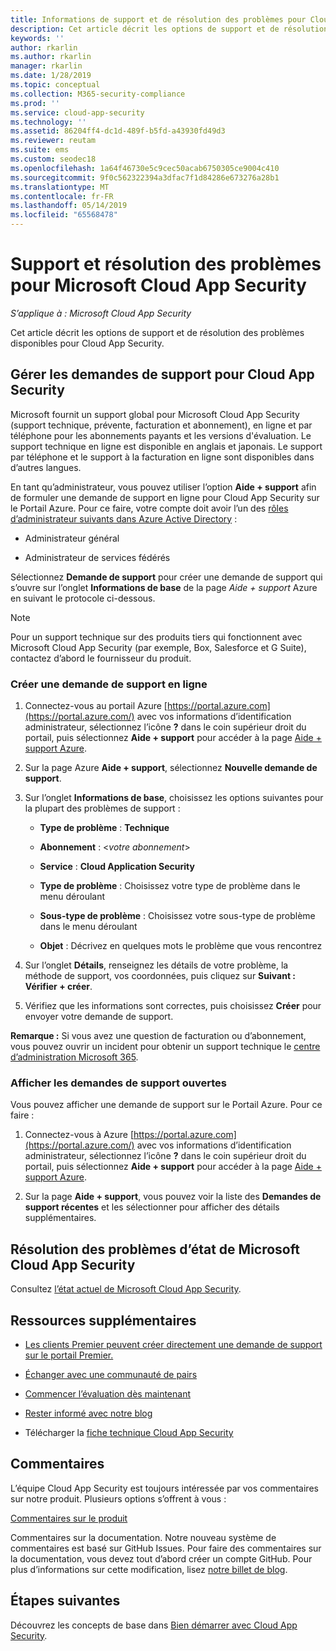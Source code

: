 ```yaml
---
title: Informations de support et de résolution des problèmes pour Cloud App Security
description: Cet article décrit les options de support et de résolution des problèmes disponibles pour Microsoft Cloud App Security.
keywords: ''
author: rkarlin
ms.author: rkarlin
manager: rkarlin
ms.date: 1/28/2019
ms.topic: conceptual
ms.collection: M365-security-compliance
ms.prod: ''
ms.service: cloud-app-security
ms.technology: ''
ms.assetid: 86204ff4-dc1d-489f-b5fd-a43930fd49d3
ms.reviewer: reutam
ms.suite: ems
ms.custom: seodec18
ms.openlocfilehash: 1a64f46730e5c9cec50acab6750305ce9004c410
ms.sourcegitcommit: 9f0c562322394a3dfac7f1d84286e673276a28b1
ms.translationtype: MT
ms.contentlocale: fr-FR
ms.lasthandoff: 05/14/2019
ms.locfileid: "65568478"
---
```

# <a name="support-and-troubleshooting-microsoft-cloud-app-security"></a>Support et résolution des problèmes pour Microsoft Cloud App Security

*S’applique à : Microsoft Cloud App Security*

Cet article décrit les options de support et de résolution des problèmes disponibles pour Cloud App Security.

## <a name="manage-support-requests-for-cloud-app-security"></a>Gérer les demandes de support pour Cloud App Security

Microsoft fournit un support global pour Microsoft Cloud App Security (support technique, prévente, facturation et abonnement), en ligne et par téléphone pour les abonnements payants et les versions d'évaluation. Le support technique en ligne est disponible en anglais et japonais. Le support par téléphone et le support à la facturation en ligne sont disponibles dans d’autres langues.

En tant qu’administrateur, vous pouvez utiliser l’option **Aide + support** afin de formuler une demande de support en ligne pour Cloud App Security sur le Portail Azure. Pour ce faire, votre compte doit avoir l’un des [rôles d’administrateur suivants dans Azure Active Directory](https://docs.microsoft.com/azure/active-directory/active-directory-assign-admin-roles-azure-portal) :

-   Administrateur général

-   Administrateur de services fédérés

Sélectionnez **Demande de support** pour créer une demande de support qui s’ouvre sur l’onglet **Informations de base** de la page *Aide + support* Azure en suivant le protocole ci-dessous.

>[!NOTE]
> Pour un support technique sur des produits tiers qui fonctionnent avec Microsoft Cloud App Security (par exemple, Box, Salesforce et G Suite), contactez d’abord le fournisseur du produit.


### <a name="create-an-online-support-request"></a>Créer une demande de support en ligne

1.  Connectez-vous au portail Azure [https://portal.azure.com](https://portal.azure.com/) avec vos informations d’identification administrateur, sélectionnez l’icône **?** dans le coin supérieur droit du portail, puis sélectionnez **Aide + support** pour accéder à la page [Aide + support Azure](https://ms.portal.azure.com/#blade/Microsoft_Azure_Support/HelpAndSupportBlade/overview).

2.  Sur la page Azure **Aide + support**, sélectionnez **Nouvelle demande de support**.

3.  Sur l’onglet **Informations de base**, choisissez les options suivantes pour la plupart des problèmes de support :

    -   **Type de problème** : **Technique**

    -   **Abonnement** : \<*votre abonnement*\>

    -   **Service** : **Cloud Application Security**

    -   **Type de problème** : Choisissez votre type de problème dans le menu déroulant

    -   **Sous-type de problème** : Choisissez votre sous-type de problème dans le menu déroulant

    -   **Objet** : Décrivez en quelques mots le problème que vous rencontrez

4.  Sur l’onglet **Détails**, renseignez les détails de votre problème, la méthode de support, vos coordonnées, puis cliquez sur **Suivant : Vérifier + créer**.

5.  Vérifiez que les informations sont correctes, puis choisissez **Créer** pour envoyer votre demande de support.

**Remarque :** Si vous avez une question de facturation ou d’abonnement, vous pouvez ouvrir un incident pour obtenir un support technique le [centre d’administration Microsoft 365](https://admin.microsoft.com/Support/SupportEntry.aspx).

### <a name="view-open-support-requests"></a>Afficher les demandes de support ouvertes

Vous pouvez afficher une demande de support sur le Portail Azure. Pour ce faire :

1.  Connectez-vous à Azure [https://portal.azure.com](https://portal.azure.com/) avec vos informations d’identification administrateur, sélectionnez l’icône **?** dans le coin supérieur droit du portail, puis sélectionnez **Aide + support** pour accéder à la page [Aide + support Azure](https://ms.portal.azure.com/#blade/Microsoft_Azure_Support/HelpAndSupportBlade/overview).

2.  Sur la page **Aide + support**, vous pouvez voir la liste des **Demandes de support récentes** et les sélectionner pour afficher des détails supplémentaires.

## <a name="troubleshooting-microsoft-cloud-app-security-status"></a>Résolution des problèmes d’état de Microsoft Cloud App Security

Consultez [l’état actuel de Microsoft Cloud App Security](https://status.cloudappsecurity.com/).


## <a name="additional-resources"></a>Ressources supplémentaires

- [Les clients Premier peuvent créer directement une demande de support sur le portail Premier.](https://premier.microsoft.com/)

-  [Échanger avec une communauté de pairs](https://techcommunity.microsoft.com/t5/Microsoft-Cloud-App-Security/bd-p/MicrosoftCloudAppSecurity)

-   [Commencer l’évaluation dès maintenant](https://signup.microsoft.com/Signup?OfferId=757c4c34-d589-46e4-9579-120bba5c92ed&ali=1)

-   [Rester informé avec notre blog](https://techcommunity.microsoft.com/t5/Enterprise-Mobility-Security/bg-p/enterprisemobilityandsecurity/label-name/Microsoft%20Cloud%20App%20Security)

-   Télécharger la [fiche technique Cloud App Security](http://download.microsoft.com/download/E/F/E/EFE908F8-7EDB-4244-8039-67BA574186CC/Microsoft_Cloud_App_Security_eBook.pdf)

## <a name="feedback"></a>Commentaires

L’équipe Cloud App Security est toujours intéressée par vos commentaires sur notre produit. Plusieurs options s’offrent à vous :

[Commentaires sur le produit](https://microsoftsecurity.uservoice.com/forums/905161-cloud-app-security) 

Commentaires sur la documentation. Notre nouveau système de commentaires est basé sur GitHub Issues. Pour faire des commentaires sur la documentation, vous devez tout d’abord créer un compte GitHub. Pour plus d’informations sur cette modification, lisez [notre billet de blog](https://docs.microsoft.com/teamblog/a-new-feedback-system-is-coming-to-docs).



## <a name="next-steps"></a>Étapes suivantes 

Découvrez les concepts de base dans [Bien démarrer avec Cloud App Security](getting-started-with-cloud-app-security.md). 
